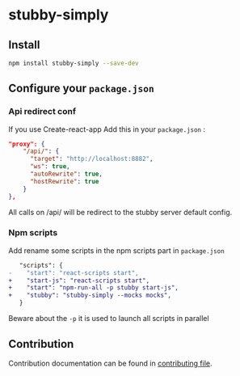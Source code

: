 # stubby-simply

## Install

```bash
npm install stubby-simply --save-dev
```

## Configure your `package.json`

### Api redirect conf

If you use Create-react-app
Add this in your `package.json` :

```json
"proxy": {
    "/api/": {
      "target": "http://localhost:8882",
      "ws": true,
      "autoRewrite": true,
      "hostRewrite": true
    }
},
```

All calls on /api/ will be redirect to the stubby server default config.

### Npm scripts

Add rename some scripts in the npm scripts part in `package.json`

```diff
   "scripts": {
-    "start": "react-scripts start",
+    "start-js": "react-scripts start",
+    "start": "npm-run-all -p stubby start-js",
+    "stubby": "stubby-simply --mocks mocks",
   }
```

Beware about the `-p` it is used to launch all scripts in parallel

## Contribution

Contribution documentation can be found in [contributing file](CONTRIBUTING.md).

